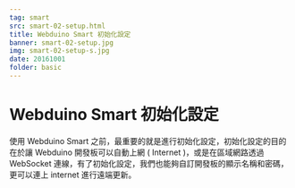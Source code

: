 ```yaml
---
tag: smart
src: smart-02-setup.html
title: Webduino Smart 初始化設定
banner: smart-02-setup.jpg
img: smart-02-setup-s.jpg
date: 20161001
folder: basic
---
```


<!-- @@master  = ../../_layout-tutorials.html-->

<!-- @@block  =  tutorials-->

# Webduino Smart 初始化設定

使用 Webduino Smart 之前，最重要的就是進行初始化設定，初始化設定的目的在於讓 Webduino 開發板可以自動上網 ( Internet )，或是在區域網路透過 WebSocket 連線，有了初始化設定，我們也能夠自訂開發板的顯示名稱和密碼，更可以連上 internet 進行遠端更新。
